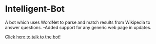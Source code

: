 # Intelligent-Bot
A bot which uses WordNet to parse and match results from Wikipedia to answer questions.
-Added support for any generic web page in updates.

<a href="https://abnan.github.io/Intelligent-Bot/index">Click here to talk to the bot!</a>
